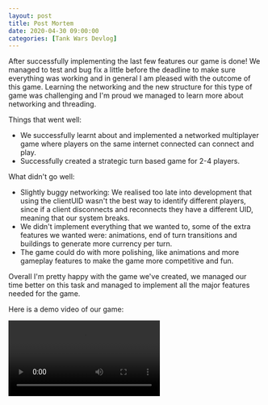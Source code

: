 ```yaml
---
layout: post
title: Post Mortem
date: 2020-04-30 09:00:00
categories: [Tank Wars Devlog]
---
```


After successfully implementing the last few features our game is done! We managed to test and bug fix a little before the deadline to make sure everything was working and in general I am pleased with the outcome of this game. Learning the networking and the new structure for this type of game was challenging and I'm proud we managed to learn more about networking and threading. 

Things that went well:
* We successfully learnt about and implemented a networked multiplayer game where players on the same internet connected can connect and play.
* Successfully created a strategic turn based game for 2-4 players.

What didn't go well:
* Slightly buggy networking: We realised too late into development that using the clientUID wasn't the best way to identify different players, since if a client disconnects and reconnects they have a different UID, meaning that our system breaks. 
* We didn't implement everything that we wanted to, some of the extra features we wanted were: animations, end of turn transitions and buildings to generate more currency per turn.
* The game could do with more polishing, like animations and more gameplay features to make the game more competitive and fun.

Overall I'm pretty happy with the game we've created, we managed our time better on this task and managed to implement all the major features needed for the game. 

Here is a demo video of our game:

<video controls>
  <source src="{{ site.baseurl }}/assets/video.mp4" type="video/mp4">
</video>